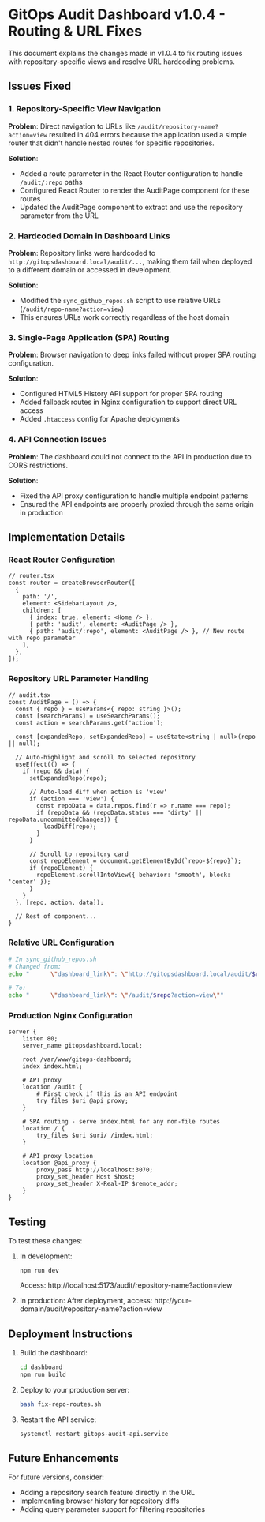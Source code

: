 # GitOps Audit Dashboard v1.0.4 - Routing & URL Fixes

This document explains the changes made in v1.0.4 to fix routing issues with repository-specific views and resolve URL hardcoding problems.

## Issues Fixed

### 1. Repository-Specific View Navigation

**Problem**: Direct navigation to URLs like `/audit/repository-name?action=view` resulted in 404 errors because the application used a simple router that didn't handle nested routes for specific repositories.

**Solution**: 
- Added a route parameter in the React Router configuration to handle `/audit/:repo` paths
- Configured React Router to render the AuditPage component for these routes
- Updated the AuditPage component to extract and use the repository parameter from the URL

### 2. Hardcoded Domain in Dashboard Links

**Problem**: Repository links were hardcoded to `http://gitopsdashboard.local/audit/...`, making them fail when deployed to a different domain or accessed in development.

**Solution**:
- Modified the `sync_github_repos.sh` script to use relative URLs (`/audit/repo-name?action=view`)
- This ensures URLs work correctly regardless of the host domain

### 3. Single-Page Application (SPA) Routing

**Problem**: Browser navigation to deep links failed without proper SPA routing configuration.

**Solution**:
- Configured HTML5 History API support for proper SPA routing
- Added fallback routes in Nginx configuration to support direct URL access
- Added `.htaccess` config for Apache deployments

### 4. API Connection Issues

**Problem**: The dashboard could not connect to the API in production due to CORS restrictions.

**Solution**:
- Fixed the API proxy configuration to handle multiple endpoint patterns
- Ensured the API endpoints are properly proxied through the same origin in production

## Implementation Details

### React Router Configuration

```tsx
// router.tsx
const router = createBrowserRouter([
  {
    path: '/',
    element: <SidebarLayout />,
    children: [
      { index: true, element: <Home /> },
      { path: 'audit', element: <AuditPage /> },
      { path: 'audit/:repo', element: <AuditPage /> }, // New route with repo parameter
    ],
  },
]);
```

### Repository URL Parameter Handling

```tsx
// audit.tsx
const AuditPage = () => {
  const { repo } = useParams<{ repo: string }>();
  const [searchParams] = useSearchParams();
  const action = searchParams.get('action');
  
  const [expandedRepo, setExpandedRepo] = useState<string | null>(repo || null);

  // Auto-highlight and scroll to selected repository
  useEffect(() => {
    if (repo && data) {
      setExpandedRepo(repo);
      
      // Auto-load diff when action is 'view'
      if (action === 'view') {
        const repoData = data.repos.find(r => r.name === repo);
        if (repoData && (repoData.status === 'dirty' || repoData.uncommittedChanges)) {
          loadDiff(repo);
        }
      }
      
      // Scroll to repository card
      const repoElement = document.getElementById(`repo-${repo}`);
      if (repoElement) {
        repoElement.scrollIntoView({ behavior: 'smooth', block: 'center' });
      }
    }
  }, [repo, action, data]);

  // Rest of component...
}
```

### Relative URL Configuration

```bash
# In sync_github_repos.sh
# Changed from:
echo "      \"dashboard_link\": \"http://gitopsdashboard.local/audit/$repo?action=view\""

# To:
echo "      \"dashboard_link\": \"/audit/$repo?action=view\""
```

### Production Nginx Configuration

```nginx
server {
    listen 80;
    server_name gitopsdashboard.local;

    root /var/www/gitops-dashboard;
    index index.html;

    # API proxy
    location /audit {
        # First check if this is an API endpoint
        try_files $uri @api_proxy;
    }

    # SPA routing - serve index.html for any non-file routes
    location / {
        try_files $uri $uri/ /index.html;
    }

    # API proxy location
    location @api_proxy {
        proxy_pass http://localhost:3070;
        proxy_set_header Host $host;
        proxy_set_header X-Real-IP $remote_addr;
    }
}
```

## Testing

To test these changes:

1. In development:
   ```
   npm run dev
   ```
   Access: http://localhost:5173/audit/repository-name?action=view

2. In production:
   After deployment, access: http://your-domain/audit/repository-name?action=view

## Deployment Instructions

1. Build the dashboard:
   ```bash
   cd dashboard
   npm run build
   ```

2. Deploy to your production server:
   ```bash
   bash fix-repo-routes.sh
   ```

3. Restart the API service:
   ```bash
   systemctl restart gitops-audit-api.service
   ```

## Future Enhancements

For future versions, consider:
- Adding a repository search feature directly in the URL
- Implementing browser history for repository diffs
- Adding query parameter support for filtering repositories